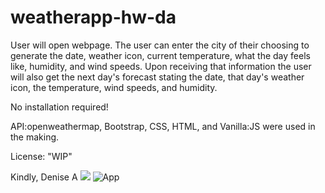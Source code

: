 # weatherapp-hw-da
User will open webpage. The user can enter the city of their choosing to generate 
the date, weather icon, current temperature, what the day feels like, humidity, and
wind speeds. Upon receiving that information the user will also get the next day's forecast stating the date, that day's weather icon, the temperature, wind speeds, 
and humidity.

No installation required!

API:openweathermap, Bootstrap, CSS, HTML, and Vanilla:JS were used in the making.

License: "WIP"

Kindly, Denise A
![](assets/filename-App.PNG)
![App](https://user-images.githubusercontent.com/93785378/149067164-5105415f-86da-4f0c-bdca-d6e485cdc821.PNG)
